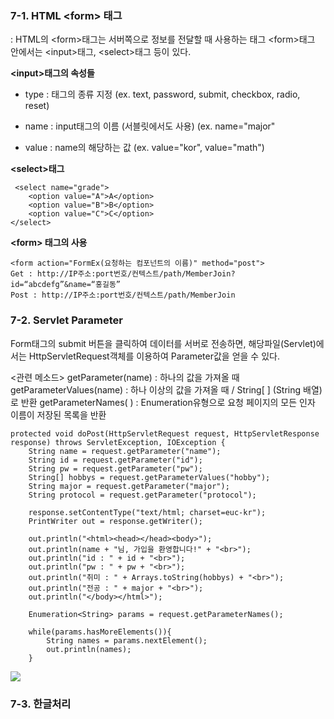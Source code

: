 ### 7-1. HTML \<form> 태그
: HTML의 \<form>태그는 서버쪽으로 정보를 전달할 때 사용하는 태그
\<form>태그 안에서는 \<input>태그, \<select>태그 등이 있다.

**\<input>태그의 속성들**
- type : 태그의 종류 지정 (ex. text, password, submit, checkbox, radio, reset)

- name : input태그의 이름 (서블릿에서도 사용) (ex. name="major"
- value : name의 해당하는 값 (ex. value="kor", value="math")

**\<select>태그**

     <select name="grade">
    	<option value="A">A</option>
    	<option value="B">B</option>
    	<option value="C">C</option>
    </select>
   
 **\<form> 태그의 사용**

    <form action="FormEx(요청하는 컴포넌트의 이름)" method="post">
    Get : http://IP주소:port번호/컨텍스트/path/MemberJoin?id=“abcdefg”&name=“홍길동”
    Post : http://IP주소:port번호/컨텍스트/path/MemberJoin

### 7-2. Servlet Parameter
Form태그의 submit 버튼을 클릭하여 데이터를 서버로 전송하면, 해당파일(Servlet)에서는 HttpServletRequest객체를 이용하여 Parameter값을 얻을 수 있다.

<관련 메소드>
getParameter(name) : 하나의 값을 가져올 때
getParameterValues(name) : 하나 이상의 값을 가져올 때 / String[ ] (String 배열)로 반환
getParameterNames( ) : Enumeration유형으로 요청 페이지의 모든 인자 이름이 저장된 목록을 반환

	protected void doPost(HttpServletRequest request, HttpServletResponse response) throws ServletException, IOException {
		String name = request.getParameter("name");
		String id = request.getParameter("id");
		String pw = request.getParameter("pw");
		String[] hobbys = request.getParameterValues("hobby");
		String major = request.getParameter("major");
		String protocol = request.getParameter("protocol");
		
		response.setContentType("text/html; charset=euc-kr");
		PrintWriter out = response.getWriter();
		
		out.println("<html><head></head><body>");
		out.println(name + "님, 가입을 환영합니다!" + "<br>");
		out.println("id : " + id + "<br>");
		out.println("pw : " + pw + "<br>");
		out.println("취미 : " + Arrays.toString(hobbys) + "<br>");
		out.println("전공 : " + major + "<br>");
		out.println("</body></html>");
		
		Enumeration<String> params = request.getParameterNames();
		
		while(params.hasMoreElements()){
		    String names = params.nextElement();
			out.println(names);
		}

![
](https://lh3.googleusercontent.com/6KOLrpc27mVj2I1XLJKCNaRjsFbMqSJ3nzzJbWhCpY3VBnhEhaZ3HAnL_77J-YzvkFu4gR2AZLM "결과")

### 7-3. 한글처리


<Connector URIEncoding="EUC-KR" connectionTimeout="20000" port="8181" protocol="HTTP/1.1" redirectPort="8443"/>

<!--stackedit_data:
eyJoaXN0b3J5IjpbLTE0MDcxMzMzNywxODcwNjUxNzI1LDE4MD
kzMjA2OTksMTI1NzQxMDk1NiwtMTc0NDM2NjYzMF19
-->